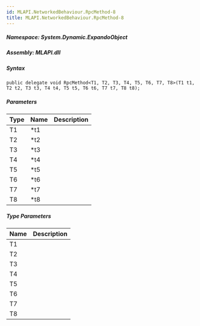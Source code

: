 ```yaml
---  
id: MLAPI.NetworkedBehaviour.RpcMethod-8  
title: MLAPI.NetworkedBehaviour.RpcMethod-8  
---
```


<div class="markdown level0 summary">

</div>

<div class="markdown level0 conceptual">

</div>

##### **Namespace**: System.Dynamic.ExpandoObject

##### **Assembly**: MLAPI.dll

##### Syntax

    public delegate void RpcMethod<T1, T2, T3, T4, T5, T6, T7, T8>(T1 t1, T2 t2, T3 t3, T4 t4, T5 t5, T6 t6, T7 t7, T8 t8);

##### Parameters

| Type | Name | Description |
|------|------|-------------|
| T1   | \*t1 |             |
| T2   | \*t2 |             |
| T3   | \*t3 |             |
| T4   | \*t4 |             |
| T5   | \*t5 |             |
| T6   | \*t6 |             |
| T7   | \*t7 |             |
| T8   | \*t8 |             |

##### Type Parameters

| Name | Description |
|------|-------------|
| T1   |             |
| T2   |             |
| T3   |             |
| T4   |             |
| T5   |             |
| T6   |             |
| T7   |             |
| T8   |             |
